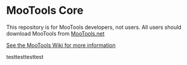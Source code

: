 MooTools Core
=============
This repository is for MooTools developers, not users.
All users should download MooTools from [MooTools.net](http://mootools.net "MooTools")

[See the MooTools Wiki for more information](http://github.com/mootools/mootools-core/wikis)

testtesttesttest